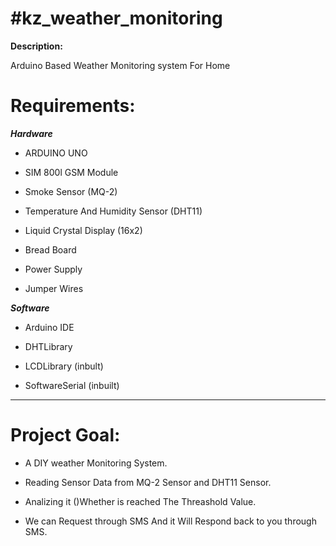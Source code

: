**#kz_weather_monitoring**
=
**Description:**

Arduino Based Weather Monitoring system For Home

**Requirements:**
=

***Hardware***

- ARDUINO UNO

- SIM 800l GSM Module

- Smoke Sensor \(MQ-2\)

- Temperature And Humidity Sensor \(DHT11\)

- Liquid Crystal Display \(16x2\)

- Bread Board

- Power Supply

- Jumper Wires

***Software***
  
- Arduino IDE

- DHTLibrary

- LCDLibrary \(inbult\)

- SoftwareSerial \(inbuilt\)

-------------------------------------
Project Goal:
=

* A DIY weather Monitoring System.
  
* Reading Sensor Data from MQ-2 Sensor and DHT11 Sensor.
  
* Analizing it ()Whether is reached The Threashold Value.
  
* We can Request through SMS And it Will Respond back to you through SMS.
